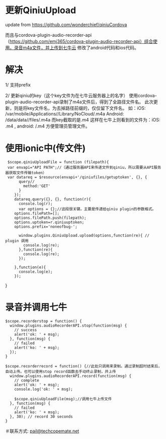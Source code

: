 # 更新QiniuUpload
update from https://github.com/wonderchief/qiniuCordova

而且与cordova-plugin-audio-recorder-api （https://github.com/emj365/cordova-plugin-audio-recorder-api）组合使用。录音m4a文件，并上传到七牛云
修改了android代码和ios代码。
# 解决
1/ 支持prefix

2/ 更新qiniu的key（这个key文件为在七牛云服务器上的名字）
使用cordova-plugin-audio-recorder-api录制了m4a文件后，得到了全路径文件名。
此次更新，则是将key文件名，为去掉路径前缀的，仅仅留下文件名。
如：iOS: /var/mobile/Applications/<UUID>/Library/NoCloud/<file-id>.m4a Android: /data/data/<app-id>/files/<file-id>.m4a
而key截取的是<file-id>.m4
这样在七牛上则看到的文件为：iOS: <prefix><file-id>.m4 , android: <prefix>/<file-id>.m4
方便管理员管理文件。

# 使用ionic中(传文件)
 
     $scope.qiniuUploadFile = function (filepath){
     var envapi="API PATH";//（通过服务器API来传递文件到qiniu，所以需要从API服务器获取文件传输token）
     var datareq = $resource(envapi+'/qiniufiles/getuptoken', {}, {
          query//
            method:'GET'
          }
        });
        datareq.query({}, {}, function(r){
          console.log(r);
          var options = {};//这段很关键。主要是传递给qiniu plugin的参数格式。
        options.filePath=[];
        options.filePath.push(filepath);
        options.uptoken=r.qiniuuptoken;
        options.prefix='noneofbug-';

          window.plugins.QiniuUpload.upload(options,function(re){ // plugin 调用
            console.log(re); 
          },function(re){ 
            console.log(re);
          }); 
          
        },function(e){
          console.log(e);
        });
}

# 录音并调用七牛
    $scope.recorderstop = function() {
      window.plugins.audioRecorderAPI.stop(function(msg) {
        // success
        alert('ok: ' + msg);
      }, function(msg) {
        // failed
        alert('ko: ' + msg);
      });
    }

    $scope.recorderrecord = function() {//此处只调用来录制。通过录制超时结束后，自动上传。也可以使用stop record函数去手动终止录制，并上传
      window.plugins.audioRecorderAPI.record(function(msg) {
        // complete
        alert('ok: ' + msg);
        console.log('ok: ' + msg);
    
        $scope.qiniuUploadFile(msg);//调用七牛上传文件
      }, function(msg) {
        // failed
        alert('ko: ' + msg);
      }, 30); // record 30 seconds
    }


＃联系方式:
    pail@techcopemate.net
